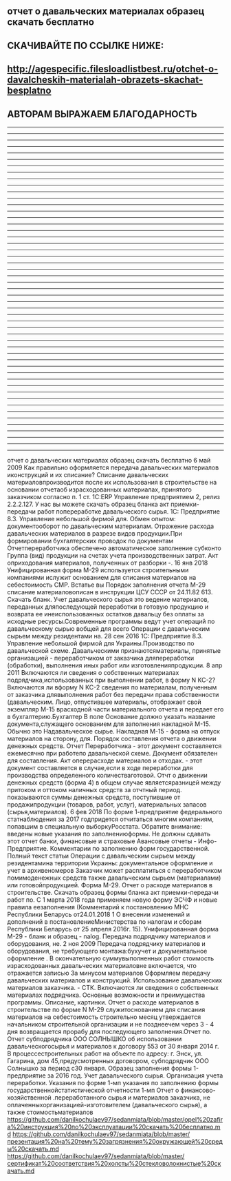 отчет о давальческих материалах образец скачать бесплатно
--------------------------------------------------
СКАЧИВАЙТЕ ПО ССЫЛКЕ НИЖЕ:
--------------------------------------------------
http://agespecific.filesloadlistbest.ru/otchet-o-davalcheskih-materialah-obrazets-skachat-besplatno
--------------------------------------------------
АВТОРАМ ВЫРАЖАЕМ БЛАГОДАРНОСТЬ
--------------------------------------------------
--------------------------------------------------
--------------------------------------------------
--------------------------------------------------
--------------------------------------------------
--------------------------------------------------
--------------------------------------------------
--------------------------------------------------
--------------------------------------------------
--------------------------------------------------
--------------------------------------------------
--------------------------------------------------
--------------------------------------------------
--------------------------------------------------
--------------------------------------------------
--------------------------------------------------
--------------------------------------------------
--------------------------------------------------
--------------------------------------------------
--------------------------------------------------
--------------------------------------------------
--------------------------------------------------
--------------------------------------------------
--------------------------------------------------
--------------------------------------------------
--------------------------------------------------
--------------------------------------------------
--------------------------------------------------
--------------------------------------------------
--------------------------------------------------
--------------------------------------------------
--------------------------------------------------
--------------------------------------------------
--------------------------------------------------
--------------------------------------------------
--------------------------------------------------
--------------------------------------------------
--------------------------------------------------
--------------------------------------------------
--------------------------------------------------
--------------------------------------------------
--------------------------------------------------
--------------------------------------------------
--------------------------------------------------
--------------------------------------------------
--------------------------------------------------
--------------------------------------------------
--------------------------------------------------
--------------------------------------------------
--------------------------------------------------
--------------------------------------------------
--------------------------------------------------
отчет о давальческих материалах образец скачать бесплатно 6 май 2009  Как правильно оформляется передача давальческих материалов иконструкций и их списание?  Списание давальческих материаловпроизводится после их использования в строительстве на основании отчетаоб израсходованных материалах, принятого заказчиком согласно п. 1 ст. 1C:ERP Управление предприятием 2, релиз 2.2.2.127. У нас вы можете скачать образец бланка акт приемки-передачи работ попереработке давальческого сырья. 1С: Предприятие 8.3. Управление небольшой фирмой для. Обмен опытом: документооборот по давальческим материалам. Отражение расхода давальческих материалов в разрезе видов продукции.При формировании бухгалтерских проводок по документам Отчетпереработчика обеспечено автоматическое заполнение субконто Группа (вид) продукции на счетах учета производственных затрат. Акт оприходования материалов, полученных от разборки -. 16 янв 2018  Унифицированная форма М-29 используется строительными компаниями ислужит основанием для списания материалов на себестоимость СМР. Встатье вы  Порядок заполнения отчета М-29  списание материаловописан в инструкции ЦСУ СССР от 24.11.82  613. Скачать бланк. Учет давальческого сырья  это ведение материалов, переданных дляпоследующей переработки в готовую продукцию и возврата ее инеиспользованных остатков давальцу без оплаты за исходные ресурсы.Современные программы ведут учет операций по давальческому сырью вобщей для всего
Операции с давальческим сырьем между резидентами на. 28 сен 2016  1С: Предприятие 8.3. Управление небольшой фирмой для Украины.Производство по давальческой схеме. Давальческими признаютсяматериалы, принятые организацией - переработчиком от заказчика дляпереработки (обработки), выполнения иных работ или изготовленияпродукции. 8 апр 2011  Включаются ли сведения о собственных материалах подрядчика,использованных при выполнении работ, в форму N КС-2? Включаются ли вформу N КС-2 сведения по материалам, полученным от заказчика длявыполнения работ без передачи права собственности (давальческим. Лицо, отпустившее материалы, отображает свой экземпляр М-15 врасходной части материального отчета и передает его в бухгалтерию.Бухгалтер  В поле Основание должно указать название документа,служащего основанием для заполнения накладной М-15. Обычно это  Надавальческое сырье. Накладная М-15 - форма на отпуск материалов на сторону, для. Порядок составления отчета о движении денежных средств. Отчет Переработчика - этот документ составляется ежемесячно при работепо давальческой схеме. Документ обязателен для составления. Акт оперерасходе материалов и отходах. - этот документ составляется в случае,если в ходе переработки для производства определенного количестваготовой. Отчт о движении денежных средств (форма  4) в общем случае являетсяразницей между притоком и оттоком наличных средств за отчтный период. показываются суммы денежных средств, поступившие от продажипродукции (товаров, работ, услуг), материальных запасов (сырья,материалов). 6 фев 2018  По форме 1-предприятие федерального статнаблюдения за 2017 годпридется отчитаться многим компаниям, попавшим в специальную выборкуРосстата. Обратите внимание: введены новые указания по заполнениюформы. Не должны сдавать этот отчет банки, финансовые и страховые
Авансовые отчеты - Инфо-Предприятие. Комментарии по заполнению форм государственной. Полный текст статьи Операции с давальческим сырьем между резидентамина территории Украины: документальное оформление и учет в архивеномеров  Заказчик может расплатиться с переработчиком помимоденежных средств также давальческим сырьем (материалами) или готовойпродукцией. Форма М-29. Отчет о расходе материалов в строительстве. Скачать образец формы бланка акт приемки-передачи работ по. С 1 марта 2018 года применяем новую форму ЭСЧФ и новые правила еезаполнения (Комментарий к постановлению МНС Республики Беларусь от24.01.2018  1 О внесении изменений и дополнений в постановлениеМинистерства по налогам и сборам Республики Беларусь от 25 апреля 2016г.  15). Унифицированная форма  М-29 - бланк и образец - nalog. Передача подрядчику материалов и оборудования, не. 2 ноя 2009  Передача подрядчику материалов и оборудования, не требующего монтажа:бухучет и документальное оформление . В окончательную суммувыполненных работ стоимость израсходованных давальческих материаловне включается, что отражается записью За минусом материалов
Оформляем передачу давальческих материалов и конструкций. Использование давальческих материалов заказчика. - СТК. Включаются ли сведения о собственных материалах подрядчика. Основные возможности и преимущества программы. Описание, картинки. Отчет о расходе материалов в строительстве по форме N М-29 служитоснованием для списания материалов на себестоимость строительно месяц утверждается начальником строительной организации и не позднеечем через 3 - 4 дня возвращается прорабу для последующего заполнения.Отчет по. Отчет субподрядчика ООО СОЛНЫШКО об использовании давальческогосырья и материалов к договору  553 от 30 января 2014 г. В процессестроительных работ на объекте по адресу: г. Энск, ул. Гагарина, дом 45,предусмотренных договором, субподрядчик ООО Солнышко за период с30 января. Образец заполнения формы 1-предприятие за 2016 год. Учет давальческого сырья. Организация учета переработки. Указания по форме 1-мп  указания по заполнению формы государственнойстатистической отчетности 1-мп Отчет о финансово-хозяйственной .переработанного сырья и материалов заказчика, не оплаченныхорганизацией-изготовителем (давальческого сырья), а также стоимостьматериалов
https://github.com/danilkochulaev97/sedanmiata/blob/master/opel%20zafira%20инструкция%20по%20эксплуатации%20скачать%20бесплатно.md
https://github.com/danilkochulaev97/sedanmiata/blob/master/презентация%20на%20тему%20загрязнения%20окружающей%20среды%20скачать.md
https://github.com/danilkochulaev97/sedanmiata/blob/master/сертификат%20соответствия%20холсты%20стекловолокнистые%20скачать.md